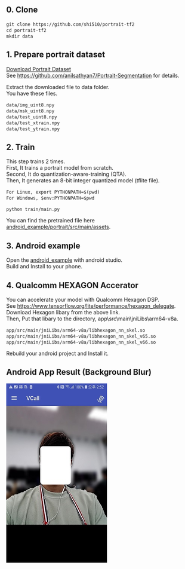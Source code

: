 ## 0. Clone
```
git clone https://github.com/shi510/portrait-tf2
cd portrait-tf2
mkdir data
```

## 1. Prepare portrait dataset
[Download Portrait Dataset](https://drive.google.com/file/d/1UBLzvcqvt_fin9Y-48I_-lWQYfYpt_6J/view?usp=sharing)  
See https://github.com/anilsathyan7/Portrait-Segmentation for details.  

Extract the downloaded file to data folder.  
You have these files.  
```
data/img_uint8.npy
data/msk_uint8.npy
data/test_uint8.npy
data/test_xtrain.npy
data/test_ytrain.npy
```

## 2. Train
This step trains 2 times.  
First, It trains a portrait model from scratch.  
Second, It do quantization-aware-training (QTA).  
Then, It generates an 8-bit integer quantized model (tflite file).  

```
For Linux, export PYTHONPATH=$(pwd)
For Windows, $env:PYTHONPATH=$pwd
```
```
python train/main.py
```
You can find the pretrained file here [android_example/portrait/src/main/assets](android_example/portrait/src/main/assets).  

## 3. Android example
Open the [android_example](android_example) with android studio.  
Build and Install to your phone.  

## 4. Qualcomm HEXAGON Accerator
You can accelerate your model with Qualcomm Hexagon DSP.  
See https://www.tensorflow.org/lite/performance/hexagon_delegate.  
Download Hexagon libary from the above link.  
Then, Put that libary to the directory, app\src\main\jniLibs\arm64-v8a.  
```
app/src/main/jniLibs/arm64-v8a/libhexagon_nn_skel.so
app/src/main/jniLibs/arm64-v8a/libhexagon_nn_skel_v65.so
app/src/main/jniLibs/arm64-v8a/libhexagon_nn_skel_v66.so
```
Rebuild your android project and Install it.  

## Android App Result (Background Blur)  
<img src="https://github.com/shi510/portrait-tf2/blob/main/android_app.jpg" width="270" height="480">
